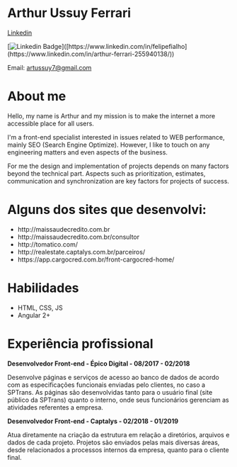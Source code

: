 # Arthur Ussuy Ferrari

<a href="">Linkedin</a>

[![Linkedin Badge](https://img.shields.io/badge/-LinkedIn-blue?style=flat-square&logo=Linkedin&logoColor=white&link=[https://www.linkedin.com/in/felipefialho](https://www.linkedin.com/in/arthur-ferrari-255940138/))]([https://www.linkedin.com/in/felipefialho](https://www.linkedin.com/in/arthur-ferrari-255940138/))


Email: artussuy7@gmail.com

# About me

Hello, my name is Arthur and my mission is to make the internet a more accessible place for all users. 

I'm a front-end specialist interested in issues related to WEB performance, mainly SEO (Search Engine Optimize). However, I like to touch on any engineering matters and even aspects of the business. 

For me the design and implementation of projects depends on many factors beyond the technical part. Aspects such as prioritization, estimates, communication and synchronization are key factors for projects of success.

# Alguns dos sites que desenvolvi:
  
  <ul>
    <li>http://maissaudecredito.com.br</li>
    <li>http://maissaudecredito.com.br/consultor</li>
    <li>http://tomatico.com/</li>
    <li>http://realestate.captalys.com.br/parceiros/</li>
    <li>https://app.cargocred.com.br/front-cargocred-home/</li>
  </ul>
  
# Habilidades

  <ul>
    <li>HTML, CSS, JS</li>
    <li>Angular 2+</li> 
  </ul>
  
# Experiência profissional

<b>Desenvolvedor Front-end - Épico Digital - 08/2017 - 02/2018</b>
  
  Desenvolve páginas e serviços de acesso ao banco de dados de acordo com as especificações funcionais enviadas pelo clientes, no caso a SPTrans. As páginas são desenvolvidas tanto para o usuário final (site público da SPTrans) quanto o interno, onde seus funcionários gerenciam as atividades referentes a empresa.
    
<b>Desenvolvedor Front-end - Captalys - 02/2018 - 01/2019</b>

  Atua diretamente na criação da estrutura em relação a diretórios, arquivos e dados de cada projeto. Projetos são enviados pelas mais diversas áreas, desde relacionados a processos internos da empresa, quanto para o cliente final.
    
